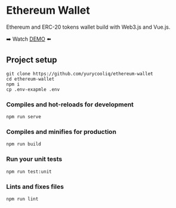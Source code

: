 # Ethereum Wallet
Ethereum and ERC-20 tokens wallet build with Web3.js and Vue.js.

➡️ Watch [DEMO](https://yurycooliq.github.io/eth-wallet/) ⬅️

## Project setup
```
git clone https://github.com/yurycooliq/ethereum-wallet
cd ethereum-wallet
npm i
cp .env-exapmle .env
```

### Compiles and hot-reloads for development
```
npm run serve
```

### Compiles and minifies for production
```
npm run build
```

### Run your unit tests
```
npm run test:unit
```

### Lints and fixes files
```
npm run lint
```
